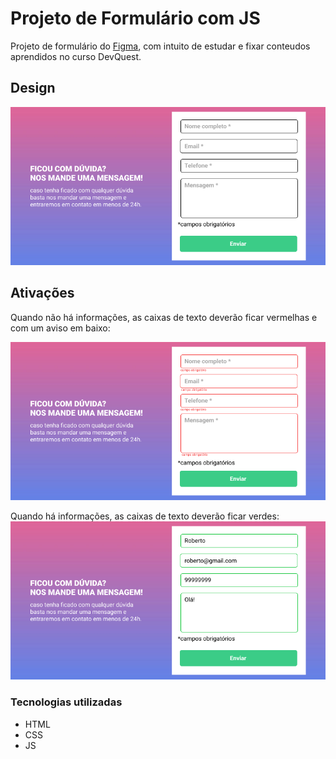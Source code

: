# Projeto de Formulário com JS
Projeto de formulário do [Figma](https://www.figma.com/file/zBKnYG9UNdUiIr8ClQTWSG/DESAFIO---HTML%2FCSS%2FJS-INTERMEDI%C3%81RIO?type=design&node-id=18-105&mode=design&t=EAiKNL1zG8Zie4YV-0), com intuito de estudar e fixar conteudos aprendidos no curso DevQuest.

## Design

[<img src="./src/images/Seção formulário (2).png">](https://www.figma.com/file/zBKnYG9UNdUiIr8ClQTWSG/DESAFIO---HTML%2FCSS%2FJS-INTERMEDI%C3%81RIO?type=design&node-id=18-105&mode=design&t=EAiKNL1zG8Zie4YV-0)

## Ativações 
Quando não há informações, as caixas de texto deverão ficar vermelhas e com um aviso em baixo:

[<img src="./src/images/Seção formulário (1).png">](https://www.figma.com/file/zBKnYG9UNdUiIr8ClQTWSG/DESAFIO---HTML%2FCSS%2FJS-INTERMEDI%C3%81RIO?type=design&node-id=18-105&mode=design&t=EAiKNL1zG8Zie4YV-0)

Quando há informações, as caixas de texto deverão ficar verdes:
[<img src="./src/images/Seção formulário.png">](https://www.figma.com/file/zBKnYG9UNdUiIr8ClQTWSG/DESAFIO---HTML%2FCSS%2FJS-INTERMEDI%C3%81RIO?type=design&node-id=18-105&mode=design&t=EAiKNL1zG8Zie4YV-0)

### Tecnologias utilizadas
- HTML
- CSS
- JS